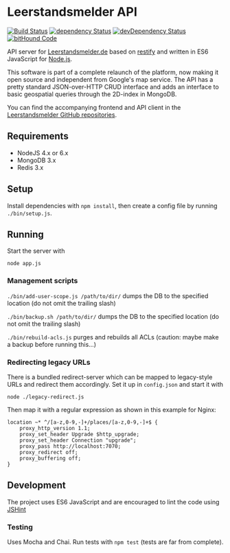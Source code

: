 # Leerstandsmelder API

[![Build Status](https://travis-ci.org/Leerstandsmelder/leerstandsmelder-node-api.svg?branch=master)](https://travis-ci.org/Leerstandsmelder/leerstandsmelder-node-api) [![dependency Status](https://david-dm.org/Leerstandsmelder/leerstandsmelder-node-api.svg)](https://david-dm.org/Leerstandsmelder/leerstandsmelder-node-api) [![devDependency Status](https://david-dm.org/Leerstandsmelder/leerstandsmelder-node-api/dev-status.svg)](https://david-dm.org/Leerstandsmelder/leerstandsmelder-node-api#info=devDependencies) [![bitHound Code](https://www.bithound.io/github/Leerstandsmelder/leerstandsmelder-node-api/badges/code.svg)](https://www.bithound.io/github/Leerstandsmelder/leerstandsmelder-node-api)

API server for [Leerstandsmelder.de](http://www.leerstandsmelder.de) based on [restify](http://restify.com) and written in ES6 JavaScript for [Node.js](https://nodejs.org).

This software is part of a complete relaunch of the platform, now making it open source and independent from Google's map service. The API has a pretty standard JSON-over-HTTP CRUD interface and adds an interface to basic geospatial queries through the 2D-index in MongoDB.

You can find the accompanying frontend and API client in the [Leerstandsmelder GitHub repositories](https://github.com/Leerstandsmelder).

## Requirements

* NodeJS 4.x or 6.x
* MongoDB 3.x
* Redis 3.x

## Setup

Install dependencies with ``npm install``, then create a config file by running ``./bin/setup.js``.

## Running

Start the server with
```
node app.js
```

### Management scripts

``./bin/add-user-scope.js /path/to/dir/`` dumps the DB to the specified location (do not omit the trailing slash) 

``./bin/backup.sh /path/to/dir/`` dumps the DB to the specified location (do not omit the trailing slash) 

``./bin/rebuild-acls.js`` purges and rebuilds all ACLs (caution: maybe make a backup before running this...)

### Redirecting legacy URLs

There is a bundled redirect-server which can be mapped to legacy-style URLs and redirect them accordingly. Set it up in ``config.json`` and start it with

```
node ./legacy-redirect.js
```

Then map it with a regular expression as shown in this example for Nginx:

```
location ~* ^/[a-z,0-9,-]+/places/[a-z,0-9,-]+$ {
    proxy_http_version 1.1;
    proxy_set_header Upgrade $http_upgrade;
    proxy_set_header Connection "upgrade";
    proxy_pass http://localhost:7070;
    proxy_redirect off;
    proxy_buffering off;
}
```

## Development

The project uses ES6 JavaScript and are encouraged to lint the code using [JSHint](http://jshint.com/)

### Testing ###

Uses Mocha and Chai. Run tests with ``npm test`` (tests are far from complete).